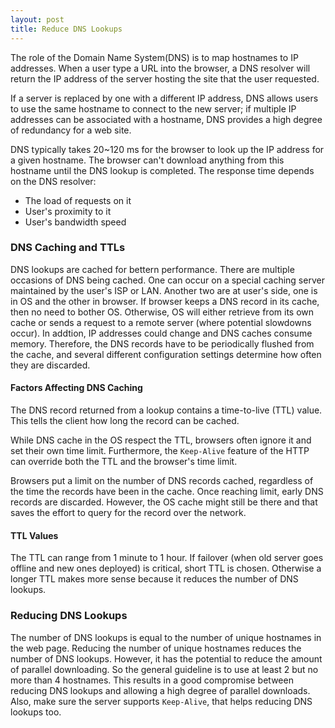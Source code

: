 ```yaml
---
layout: post
title: Reduce DNS Lookups
---
```


The role of the Domain Name System(DNS) is to map hostnames to IP addresses. When a user type a URL into the browser, a DNS resolver will return the IP address of the server hosting the site that the user requested.

If a server is replaced by one with a different IP address, DNS allows users to use the same hostname to connect to the new server; if multiple IP addresses can be associated with a hostname, DNS provides a high degree of redundancy for a web site.

DNS typically takes 20~120 ms for the browser to look up the IP address for a given hostname. The browser can't download anything from this hostname until the DNS lookup is completed. The response time depends on the DNS resolver:

- The load of requests on it
- User's proximity to it
- User's bandwidth speed

### DNS Caching and TTLs
DNS lookups are cached for bettern performance. There are multiple occasions of DNS being cached. One can occur on a special caching server maintained by the user's ISP or LAN. Another two are at user's side, one is in OS and the other in browser. If browser keeps a DNS record in its cache, then no need to bother OS. Otherwise, OS will either retrieve from its own cache or sends a request to a remote server (where potential slowdowns occur). In addtion, IP addresses could change and DNS caches consume memory. Therefore, the DNS records have to be periodically flushed from the cache, and several different configuration settings determine how often they are discarded.

#### Factors Affecting DNS Caching
The DNS record returned from a lookup contains a time-to-live (TTL) value. This tells the client how long the record can be cached.

While DNS cache in the OS respect the TTL, browsers often ignore it and set their own time limit. Furthermore, the `Keep-Alive` feature of the HTTP can override both the TTL and the browser's time limit.

Browsers put a limit on the number of DNS records cached, regardless of the time the records have been in the cache. Once reaching limit, early DNS records are discarded. However, the OS cache might still be there and that saves the effort to query for the record over the network.

#### TTL Values
The TTL can range from 1 minute to 1 hour. If failover (when old server goes offline and new ones deployed) is critical, short TTL is chosen. Otherwise a longer TTL makes more sense because it reduces the number of DNS lookups.

### Reducing DNS Lookups
The number of DNS lookups is equal to the number of unique hostnames in the web page. Reducing the number of unique hostnames reduces the number of DNS lookups. However, it has the potential to reduce the amount of parallel downloading. So the general guideline is to use at least 2 but no more than 4 hostnames. This results in a good compromise between reducing DNS lookups and allowing a high degree of parallel downloads. Also, make sure the server supports `Keep-Alive`, that helps reducing DNS lookups too.



